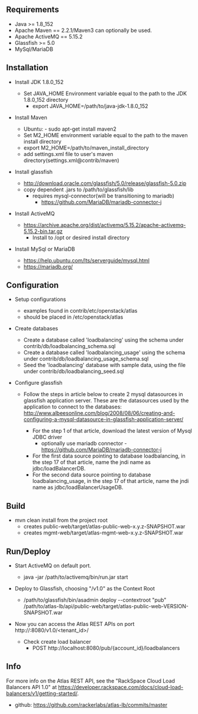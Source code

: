 
Requirements
------------
  * Java >= 1.8_152
  * Apache Maven == 2.2.1/Maven3 can optionally be used.
  * Apache ActiveMQ == 5.15.2
  * Glassfish >= 5.0
  * MySql/MariaDB

Installation
------------
* Install JDK 1.8.0_152
    * Set JAVA_HOME Environment variable equal to the path to the JDK 1.8.0_152 directory
        * export JAVA_HOME=/path/to/java-jdk-1.8.0_152
    
* Install Maven
  * Ubuntu: - sudo apt-get install maven2
  * Set M2_HOME environment variable equal to the path to the maven install directory
  * export M2_HOME=/path/to/maven_install_directory
  * add settings.xml file to user's maven directory(settings.xml@contrib/maven)
  
* Install glassfish
    * http://download.oracle.com/glassfish/5.0/release/glassfish-5.0.zip
    * copy dependent .jars to /path/to/glassfish/lib
        * requires mysql-connector(will be transitioning to mariadb)
            * https://github.com/MariaDB/mariadb-connector-j
            
* Install ActiveMQ
    * https://archive.apache.org/dist/activemq/5.15.2/apache-activemq-5.15.2-bin.tar.gz
        * Install to /opt or desired install directory
  
* Install MySql or MariaDB
    * https://help.ubuntu.com/lts/serverguide/mysql.html
    * https://mariadb.org/
    
Configuration
------------- 
  
* Setup configurations
    * examples found in contrib/etc/openstack/atlas
    * should be placed in /etc/openstack/atlas
    
* Create databases
    * Create a database called 'loadbalancing' using the schema under contrib/db/loadbalancing_schema.sql
    * Create a database called 'loadbalancing_usage' using the schema under contrib/db/loadbalancing_usage_schema.sql
    * Seed the 'loadbalancing' database with sample data, using the file under contrib/db/loadbalancing_seed.sql

* Configure glassfish
    * Follow the steps in article below to create 2 mysql datasources in glassfish application server. These are the datasources used by the application to connect to the databases:
       http://www.albeesonline.com/blog/2008/08/06/creating-and-configuring-a-mysql-datasource-in-glassfish-application-server/

       * For the step 1 of that article, download the latest version of Mysql JDBC driver
            * optionally use mariadb connector - https://github.com/MariaDB/mariadb-connector-j
       * For the first data source pointing to database loadbalancing, in the step 17 of that article, name the jndi name as jdbc/loadBalancerDB.
       * For the second  data source pointing to database loadbalancing_usage, in the step 17 of that article, name the jndi name as jdbc/loadBalancerUsageDB.

 
Build
-----
  
* mvn clean install from the project root
     - creates public-web/target/atlas-public-web-x.y.z-SNAPSHOT.war
     - creates mgmt-web/target/atlas-mgmt-web-x.y.z-SNAPSHOT.war


Run/Deploy
---

*  Start ActiveMQ on default port.
    * java -jar /path/to/activemq/bin/run.jar start

* Deploy to Glassfish, choosing "/v1.0" as the Context Root
    * /path/to/glassfish/bin/asadmin deploy --contextroot "pub" /path/to/atlas-lb/api/public-web/target/atlas-public-web-VERSION-SNAPSHOT.war

*  Now you can access the Atlas REST APIs on port http://<hostname>:8080/v1.0/<tenant_id>/<resource>
    * Check create load balancer
      * POST http://localhost:8080/pub/{account_id}/loadbalancers
      
      
Info
----
For more info on the Atlas REST API, see the "RackSpace Cloud Load Balancers API 1.0" at https://developer.rackspace.com/docs/cloud-load-balancers/v1/getting-started/.
* github: https://github.com/rackerlabs/atlas-lb/commits/master

